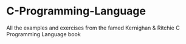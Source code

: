 # C-Programming-Language
All the examples and exercises from the famed Kernighan &amp; Ritchie C Programming Language book
